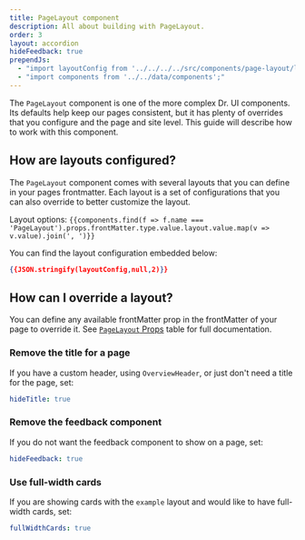 ```yaml
---
title: PageLayout component
description: All about building with PageLayout.
order: 3
layout: accordion
hideFeedback: true
prependJs:
  - "import layoutConfig from '../../../../src/components/page-layout/layout.config.js'"
  - "import components from '../../data/components';"
---
```


The `PageLayout` component is one of the more complex Dr. UI components. Its defaults help keep our pages consistent, but it has plenty of overrides that you configure and the page and site level. This guide will describe how to work with this component.

## How are layouts configured?

The `PageLayout` component comes with several layouts that you can define in your pages frontmatter. Each layout is a set of configurations that you can also override to better customize the layout.

Layout options: `{{components.find(f => f.name === 'PageLayout').props.frontMatter.type.value.layout.value.map(v => v.value).join(', ')}}`

You can find the layout configuration embedded below:

```json
{{JSON.stringify(layoutConfig,null,2)}}
```

## How can I override a layout?

You can define any available frontMatter prop in the frontMatter of your page to override it. See [`PageLayout` Props](/dr-ui/#pagelayout) table for full documentation.

### Remove the title for a page

If you have a custom header, using `OverviewHeader`, or just don't need a title for the page, set:

```yaml
hideTitle: true
```

### Remove the feedback component

If you do not want the feedback component to show on a page, set:

```yaml
hideFeedback: true
```

### Use full-width cards

If you are showing cards with the `example` layout and would like to have full-width cards, set:

```yaml
fullWidthCards: true
```
